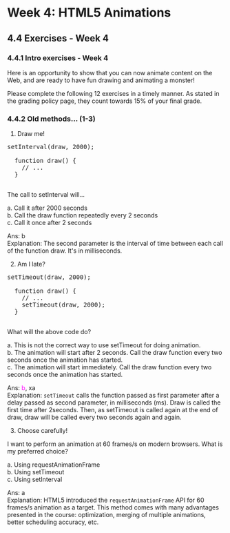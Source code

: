 # Week 4: HTML5 Animations

## 4.4 Exercises - Week 4


### 4.4.1 Intro exercises - Week 4

Here is an opportunity to show that you can now animate content on the Web, and are ready to have fun drawing and animating a monster!

Please complete the following 12 exercises in a timely manner. As stated in the grading policy page, they count towards 15% of your final grade.


### 4.4.2 Old methods... (1-3)

1. Draw me!

  <pre>setInterval(draw, 2000);

  function draw() {
    // ...
  }
  </pre>

  The call to setInterval will...

  a. Call it after 2000 seconds<br/>
  b. Call the draw function repeatedly every 2 seconds<br/>
  c. Call it once after 2 seconds<br/>

  Ans: b<br/>
  Explanation: The second parameter is the interval of time between each call of the function draw. It's in milliseconds.


2. Am I late?

  <pre>setTimeout(draw, 2000);

  function draw() {
    // ...
    setTimeout(draw, 2000);
  }
  </pre>

  What will the above code do?

  a. This is not the correct way to use setTimeout for doing animation.<br/>
  b. The animation will start after 2 seconds. Call the draw function every two seconds once the animation has started.<br/>
  c. The animation will start immediately. Call the draw function every two seconds once the animation has started.<br/>

  Ans: <span style="color: magenta;">b</span>, xa<br/>
  Explanation: `setTimeout` calls the function passed as first parameter after a delay passed as second parameter, in milliseconds (ms). Draw is called the first time after 2seconds. Then, as setTimeout is called again at the end of draw, draw will be called every two seconds again and again.


3. Choose carefully!

  I want to perform an animation at 60 frames/s on modern browsers. What is my preferred choice?

  a. Using requestAnimationFrame<br/>
  b. Using setTimeout<br/>
  c. Using setInterval<br/>

  Ans: a<br/>
  Explanation: HTML5 introduced the `requestAnimationFrame` API for 60 frames/s animation as a target. This method comes with many advantages presented in the course: optimization, merging of multiple animations, better scheduling accuracy, etc.




